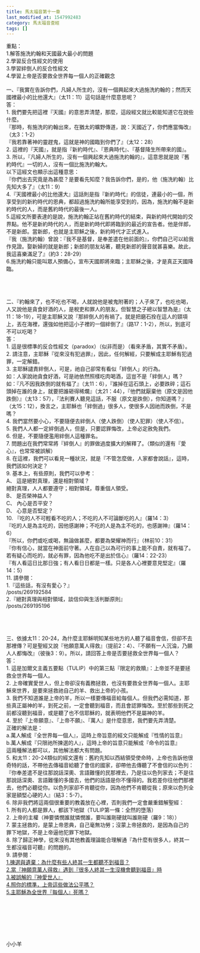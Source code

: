 ```yaml
---
title: 馬太福音第十一章
last_modified_at: 1547992483
category: 馬太福音查經
tags: []
---
```


<p>重點：<br/>1.解答施洗約翰和天國最大最小的問題<br/>2.學習反合性經文的使用<br/>3.學習絆倒人的反合性經文<br/>4.學習上帝是否要救全世界每一個人的正確觀念<br/><!--more--><br/>一、『我實在告訴你們，凡婦人所生的，沒有一個興起來大過施洗約翰的；然而天國裡最小的比他還大』（太11：11）這句話是什麼意思呢？<br/>答：<br/>1.	我們要先把這裡『天國』的意思弄清楚，那麼，這段經文就比較能知道它在說些什麼。<br/>『那時，有施洗的約翰出來，在猶太的曠野傳道，說：天國近了，你們應當悔改』（太3：1-2）<br/>『我若靠著神的靈趕鬼，這就是神的國臨到你們了』（太12：28）<br/>2.	這裡的『天國』，就是指『新約時代』、『恩典時代』、『基督降生所帶來的國』。<br/>3.	所以，『凡婦人所生的，沒有一個興起來大過施洗約翰的』，這意思就是說『舊約時代』一切的人，沒有一個比施洗約翰大。<br/>以下這經文也顯示出這種意思：<br/>『你們出去究竟是為甚麼？是要看先知麼？我告訴你們，是的，他（施洗約翰）比先知大多了』（太11：9）<br/>4.『天國裡最小的比他還大』這話則是指『新約時代』的信徒，連最小的一個，所享受到的新約時代的恩典，都超過施洗約翰所能享受到的，因為，施洗約翰不是新約時代的人，而是舊約時代的最後一人。<br/>5.這經文所要表達的是說，施洗約翰正站在舊約時代的結束，與新約時代開始的交界點。他不是新約時代的人，而是新約時代即將臨到的最近的宣告者。他是伴郎，不是新郎。當新郎，也就是主耶穌之後，新約時代才正式進入。<br/>『我（施洗約翰）曾說：『我不是基督，是奉差遣在他前面的』，你們自己可以給我作見證。娶新婦的就是新郎；新郎的朋友站著，聽見新郎的聲音就甚喜樂。故此，我這喜樂滿足了』（約3：28-29）<br/>6.施洗約翰只能叫眾人預備心，宣布天國即將來臨；主耶穌之後，才是真正天國降臨。<br/><br/><br/><br/><br/>二、『約翰來了，也不吃也不喝，人就說他是被鬼附著的；人子來了，也吃也喝，人又說他是貪食好酒的人，是稅吏和罪人的朋友。但智慧之子總以智慧為是』（太11：18-19），可是主耶穌又說『那絆倒人的有禍了。就是把磨石拴在這人的頸項上，丟在海裡，還強如他把這小子裡的一個絆倒了』（路17：1-2），所以，到底可不可以吃喝？<br/>答：<br/>1.	這是很標準的反合性經文（paradox）（似非而是）（看來矛盾，其實不矛盾）。<br/>2.	請注意，主耶穌『從來沒有犯過罪』，因此，任何解經，只要解成主耶穌有犯過罪，一定解錯。<br/>3.	主耶穌譴責絆倒人，可是，祂自己卻常有看似「絆倒人」的行為。<br/>如：人家說祂貪食好酒，可是祂依然照樣吃肉喝酒，這豈不是「絆倒人」嗎？<br/>如：『凡不因我跌倒的就有福了』（太11：6），『誰掉在這石頭上，必要跌碎；這石頭掉在誰的身上，就要把誰砸得稀爛』（太21：44），『他們就厭棄他（原文是因他跌倒）』（太13：57），『法利賽人聽見這話，不服（原文是跌倒），你知道嗎？』（太15：12），換言之，主耶穌也「絆倒過」很多人，使很多人因祂而跌倒，不是嗎？<br/>4.	我們當然要小心，不要隨便去絆倒人（使人跌倒）（使人犯罪）（使人不信）。<br/>5.	我們人人都一定絆倒過人，但是，只要認罪悔改，上帝必定赦免我們。<br/>6.	但是，不要隨便濫用絆倒人這種罪名。<br/>7.	問題出在我們常常將『絆倒人』的罪做過度擴大的解釋了。（類似的還有『愛心』，也常常被誤解）<br/>8.	在這裡，我們可以看見一種狀況，就是『不管怎麼做，人家都會說話』，這時，我們該如何決定？<br/>9.	基本上，有些原則，我們可以參考：<br/>A、	這是絕對真理，還是相對領域？<br/>絕對真理，人人都要遵守；相對領域，尊重個人領受。<br/>B、	是否榮神益人？<br/>C、	內心是否平安？<br/>D、	心意是否堅定？<br/>10.	『吃的人不可輕看不吃的人；不吃的人不可論斷吃的人』（羅14：3）<br/>『吃的人是為主吃的，因他感謝神；不吃的人是為主不吃的，也感謝神』（羅14：6）<br/>『所以，你們或吃或喝，無論做甚麼，都要為榮耀神而行』（林前10：31）<br/>『你有信心，就當在神面前守著。人在自己以為可行的事上能不自責，就有福了。若有疑心而吃的，就必有罪，因為他吃不是出於信心』（羅14：22-23）<br/>『有人看這日比那日強；有人看日日都是一樣。只是各人心裡要意見堅定』（羅14：5）<br/>11.	請參閱：<br/>1.『這些話，有沒有愛心？』<br/>    /posts/269192584<br/>    2.『絕對真理與相對領域，談信仰與生活判斷原則』<br/>    /posts/269195196<br/><br/><br/><br/><br/>三、依據太11：20-24，為什麼主耶穌明知某些地方的人聽了福音會信，但卻不去那裡傳？可是聖經又說『他願意萬人得救』（提前2：4）、『不願有一人沉淪，乃願人人都悔改』（彼後3：9）。所以，請回答上帝是否要拯救全世界每一個人？<br/>答：<br/>1.	這是加爾文主義五要點（TULIP）中的第三點『限定的救贖』：上帝並不是要拯救全世界每一個人。<br/>2.	上帝確實愛世人，但上帝卻沒有義務拯救，也沒有要救全世界每一個人。主耶穌來世界，是要來拯救祂自己的羊、救出上帝的小孩。<br/>3.	我們不知道誰是上帝的羊，所以一樣要傳福音給每個人。但我們必需知道，那些真正屬神的羊，到死之前，一定會聽到福音，而且會認罪悔改。至於那些到死之前都沒聽到福音，或是聽了也不信耶穌的，就表明他們不是屬神的羊。<br/>4.	至於『上帝願意』、『上帝不願』、『萬人』是什麼意思，我們要先弄清楚。<br/>   正確的解法是：<br/>a.萬人解成『全世界每一個人』，這時上帝旨意的經文只能解成『性情的旨意』<br/>b.萬人解成『只限祂所揀選的人』，這時上帝的旨意只能解成『命令的旨意』<br/>這兩種解法都可以，其他解法都大有問題。<br/>5.	和太11：20-24類似的經文還有：舊約先知以西結領受使命時，上帝也告訴他很奇特的話，不帶他去傳福音給聽了會信的國家，卻帶他去傳聽了不會信的以色列：<br/>『你奉差遣不是往那說話深奧、言語難懂的民那裡去，乃是往以色列家去；不是往那說話深奧、言語難懂的多國去，他們的話語是你不懂得的。我若差你往他們那裡去，他們必聽從你。以色列家卻不肯聽從你，因為他們不肯聽從我；原來以色列全家是額堅心硬的人』（結3：5-7）。<br/>6.	除非我們將這兩個很重要的教義放在心裡，否則我們一定會嚴重錯解聖經：<br/>1.	所有的人都是罪人，都該下地獄（TULIP第一條：全然的墮落）<br/>2.	上帝的主權（神要憐憫誰就憐憫誰，要叫誰剛硬就叫誰剛硬（羅9：18））<br/>7.	蒙主拯救的，是蒙上帝恩典，自己毫無功勞；沒蒙上帝拯救的，是因為自己的罪下地獄，不是上帝逼他犯罪下地獄。<br/>8.	除了歸正神學，從來沒有其他教義理論能合理解通『為什麼有很多人，終其一生都沒福音可聽』的問題的。<br/>9.	請參閱：<br/><a href="/posts/269193924">1.揀選與遺棄：為什麼有些人終其一生都聽不到福音？</a><br/><a href="/posts/269193928"> 2.當『神願意萬人得救』遇到『很多人終其一生沒機會聽到福音』時</a><br/><a href="/posts/269194104">3.被誤解的『神愛世人』</a><br/><a href="/posts/269195652">4.照你的標準，上帝這些做法公平嗎？</a><br/><a href="/posts/269195860"> 5.主耶穌為全世界『每個人』死嗎？</a><br/><br/><br/><br/><br/><br/><br/><br/>小小羊
</p>